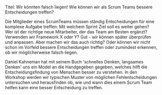 <span style="color:#000ff;">Titel:</span>
<span style="color:#000ff;">Wir könnten falsch liegen!</span>
<span style="color:#000ff;">Wie können wir als Scrum Teams bessere Entscheidungen treffen?</span>

<span style="color:#000ff;">Die Mitglieder eines ScrumTeams müssen ständig Entscheidungen für eine komplexe Aufgabe treffen: Mit welchem Sprint Ziel soll es weiter gehen? Wer ist der richtige neue Mitarbeiter, der das Team am Besten ergänzt? Verwenden wir Framework X oder Y?</span>
<span style="color:#000ff;">Gut - wir können später überprüfen und anpassen. Aber machen wir das auch richtig? Oder können wir nicht schon im Vorfeld bessere Entscheidungen treffen oder zumindest erkennen, ob wir möglicherweise falsch liegen.</span>

<span style="color:#000ff;">Daniel Kahneman hat mit seinem Buch 'schnelles Denken, langsames Denken' uns ein Model an die Handgegeben gegeben, welches hilft die Entscheidungsfindung von Menschen besser zu verstehen. In den Workshop werden wir typischen Muster von möglichen Fehlentscheidungen untersuchen und herausfinden ob, wie und wann dies einem Scrum Team helfen kann eine besser Entscheidung zu treffen.</span>